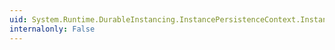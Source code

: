 ```yaml
---
uid: System.Runtime.DurableInstancing.InstancePersistenceContext.InstanceView
internalonly: False
---
```

